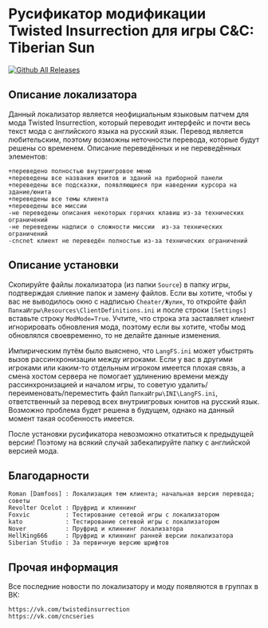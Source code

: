 # Русификатор модификации Twisted Insurrection для игры C&C: Tiberian Sun
[![Github All Releases](https://img.shields.io/github/downloads/MahBoiTranslator/TwistedInsurrectionRu/total.svg)](https://github.com/MahBoiTranslator/TwistedInsurrectionRu/releases)

## Описание локализатора
Данный локализатор является неофициальным языковым патчем для мода Twisted Insurrection, который переводит интерфейс и почти весь текст мода с английского языка на русский язык. Перевод является любительским, поэтому возможны неточности перевода, которые будут решены со временем.
Описание переведённых и не переведённых элементов:

	+переведено полностью внутриигровое меню
	+переведены все названия юнитов и зданий на приборной панели
	+переведены все подсказки, появляющиеся при наведении курсора на здание/юнита
	+переведены все темы клиента
	+переведены все миссии
	-не переведены описания некоторых горячих клавиш из-за технических ограничений
	-не переведены надписи о сложности миссии  из-за технических ограничений
	-cncnet клиент не переведён полностью из-за технических ограничений

## Описание установки
Скопируйте файлы локализатора (из папки `Source`) в папку игры, подтверждая слияние папок и замену файлов. Если вы хотите, чтобы у вас не выводилось окно с надписью `Cheater/Жулик`, то откройте файл `ПапкаИгры\Resources\ClientDefinitions.ini` и после строки `[Settings]` вставьте строку `ModMode=True`. Учтите, что строка эта заставляет клиент игнорировать обновления мода, поэтому если вы хотите, чтобы мод обновлялся своевременно, то не делайте данные изменения. 

Импирическим путём было выяснено, что `LangFS.ini` может убыстрять вызов рассинхронизации между игроками. Если у вас в другими игроками или каким-то отдельным игроком имеется плохая связь, а смена хостом сервера не помогает удлинению времени между рассинхронизацией и началом игры, то советую удалить/переименовать/переместить файл `ПапкаИгры\INI\LangFS.ini`, ответственный за перевод всех внутриигровых юнитов на русский язык. Возможно проблема будет решена в будущем, однако на данный момент такая особенность имеется.

После установки русификатора невозможно откатиться к предыдущей версии! Поэтому на всякий случай забекапируйте папку с английской версией мода.
## Благодарности

	Roman [Damfoos] : Локализация тем клиента; начальная версия перевода; советы
	Revolter Ocelot : Пруфрид и клиннинг
	Foxvic          : Тестирование сетевой игры с локализатором
	kato            : Тестирование сетевой игры с локализатором
	Nover           : Пруфрид и клиннинг локализатора
	HellKing666     : Пруфрид и клиннинг ранней версии локализатора
	Siberian Studio : За первичную версию шрифтов


## Прочая информация
Все последние новости по локализатору и моду появляются в группах в ВК:

	https://vk.com/twistedinsurrection
	https://vk.com/cncseries
